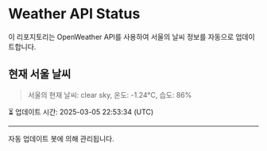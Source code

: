 
# Weather API Status

이 리포지토리는 OpenWeather API를 사용하여 서울의 날씨 정보를 자동으로 업데이트합니다.

## 현재 서울 날씨
> 서울의 현재 날씨: clear sky, 온도: -1.24°C, 습도: 86%

⏳ 업데이트 시간: 2025-03-05 22:53:34 (UTC)

---
자동 업데이트 봇에 의해 관리됩니다.
